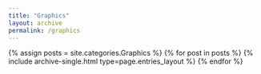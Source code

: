 ```yaml
---
title: "Graphics"
layout: archive
permalink: /graphics
---
```


{% assign posts = site.categories.Graphics %}
{% for post in posts %} {% include archive-single.html type=page.entries_layout %} {% endfor %}